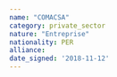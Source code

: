```yaml
---
name: "COMACSA"
category: private_sector
nature: "Entreprise"
nationality: PER
alliance: 
date_signed: '2018-11-12'
---
```

    